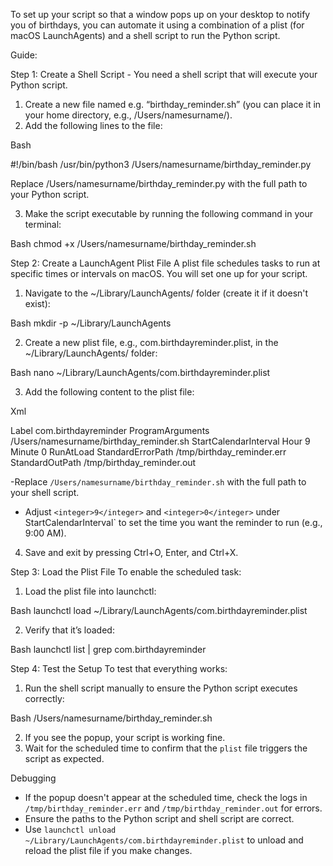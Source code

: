 To set up your script so that a window pops up on your desktop to notify you of birthdays, you can automate it using a combination of a plist (for macOS LaunchAgents) and a shell script to run the Python script. 

Guide:

Step 1: Create a Shell Script - You need a shell script that will execute your Python script.

1. Create a new file named e.g. “birthday_reminder.sh” (you can place it in your home directory, e.g., /Users/namesurname/).
2. Add the following lines to the file:

Bash

  #!/bin/bash
  /usr/bin/python3 /Users/namesurname/birthday_reminder.py

Replace /Users/namesurname/birthday_reminder.py with the full path to your Python script.

3. Make the script executable by running the following command in your terminal:

 Bash
 chmod +x /Users/namesurname/birthday_reminder.sh


Step 2: Create a LaunchAgent Plist File
A plist file schedules tasks to run at specific times or intervals on macOS. You will set one up for your script.

1. Navigate to the ~/Library/LaunchAgents/ folder (create it if it doesn't exist):

Bash
mkdir -p ~/Library/LaunchAgents

2. Create a new plist file, e.g., com.birthdayreminder.plist, in the ~/Library/LaunchAgents/ folder:

Bash
nano ~/Library/LaunchAgents/com.birthdayreminder.plist

3. Add the following content to the plist file:

Xml
   <?xml version="1.0" encoding="UTF-8"?>
   <!DOCTYPE plist PUBLIC "-//Apple//DTD PLIST 1.0//EN" "http://www.apple.com/DTDs/PropertyList-1.0.dtd">
   <plist version="1.0">
   <dict>
       <key>Label</key>
       <string>com.birthdayreminder</string>
       <key>ProgramArguments</key>
       <array>
           <string>/Users/namesurname/birthday_reminder.sh</string>
       </array>
       <key>StartCalendarInterval</key>
       <dict>
           <key>Hour</key>
           <integer>9</integer>
           <key>Minute</key>
           <integer>0</integer>
       </dict>
       <key>RunAtLoad</key>
       <true/>
       <key>StandardErrorPath</key>
       <string>/tmp/birthday_reminder.err</string>
       <key>StandardOutPath</key>
       <string>/tmp/birthday_reminder.out</string>
   </dict>
   </plist>


-Replace `/Users/namesurname/birthday_reminder.sh` with the full path to your shell script.

- Adjust `<integer>9</integer>` and `<integer>0</integer>` under <key>StartCalendarInterval</key>` to set the time you want the reminder to run (e.g., 9:00 AM).

4. Save and exit by pressing Ctrl+O, Enter, and Ctrl+X.


Step 3: Load the Plist File
To enable the scheduled task:

1. Load the plist file into launchctl:

Bash
   launchctl load ~/Library/LaunchAgents/com.birthdayreminder.plist

2. Verify that it’s loaded:

Bash
launchctl list | grep com.birthdayreminder

Step 4: Test the Setup
To test that everything works:

1. Run the shell script manually to ensure the Python script executes correctly:

Bash
 /Users/namesurname/birthday_reminder.sh
 

2. If you see the popup, your script is working fine.
3. Wait for the scheduled time to confirm that the `plist` file triggers the script as expected.

Debugging
- If the popup doesn't appear at the scheduled time, check the logs in `/tmp/birthday_reminder.err` and `/tmp/birthday_reminder.out` for errors.
- Ensure the paths to the Python script and shell script are correct.
- Use `launchctl unload ~/Library/LaunchAgents/com.birthdayreminder.plist` to unload and reload the plist file if you make changes.
